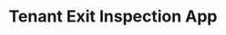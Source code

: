 ---
title: "Tenant Exit Inspection App"
caption: "End-of-lease inspection form and report generation for Emaar Dubai Mall"
home-image: "emaar.png"
order: 7
---